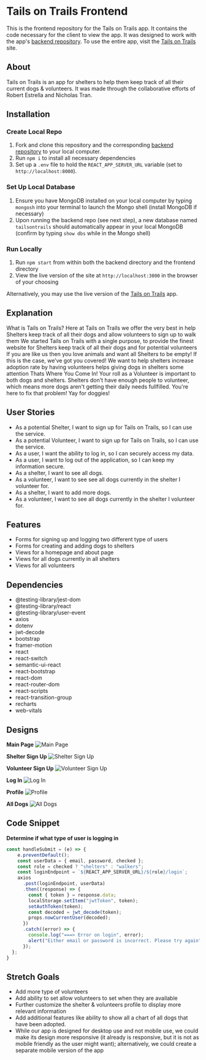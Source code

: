 # Tails on Trails Frontend

This is the frontend repository for the Tails on Trails app. It contains the code necessary for the client to view the app. It was designed to work with the app's [backend repository](https://github.com/Siegfer/tails-on-trails-backend). To use the entire app, visit the [Tails on Trails](https://tails-on-trails-front.herokuapp.com/) site.

## About

Tails on Trails is an app for shelters to help them keep track of all their current dogs & volunteers. It was made through the collaborative efforts of Robert Estrella and Nicholas Tran.

## Installation

### Create Local Repo

1. Fork and clone this repository and the corresponding [backend repository](https://github.com/Siegfer/tails-on-trails-backend) to your local computer.
2. Run `npm i` to install all necessary dependencies
3. Set up a `.env` file to hold the `REACT_APP_SERVER_URL` variable (set to `http://localhost:8000`).

### Set Up Local Database

1. Ensure you have MongoDB installed on your local computer by typing `mongosh` into your terminal to launch the Mongo shell (install MongoDB if necessary)
2. Upon running the backend repo (see next step), a new database named `tailsontrails` should automatically appear in your local MongoDB (confirm by typing `show dbs` while in the Mongo shell)

### Run Locally

1. Run `npm start` from within both the backend directory and the frontend directory
2. View the live version of the site at `http://localhost:3000` in the browser of your choosing

Alternatively, you may use the live version of the [Tails on Trails](https://tails-on-trails-front.herokuapp.com/) app.

## Explanation

What is Tails on Trails?
Here at Tails on Trails we offer the very best in help Shelters keep track of all their dogs and allow volunteers to sign up to walk them We started Tails on Trails with a single purpose, to provide the finest website for Shelters keep track of all their dogs and for potential volunteers If you are like us then you love animals and want all Shelters to be empty! If this is the case, we’ve got you covered! We want to help shelters increase adoption rate by having volunteers helps giving dogs in shelters some attention
Thats Where You Come In!
Your roll as a Volunteer is important to both dogs and shelters. Shelters don't have enough people to volunteer, which means more dogs aren't getting their daily needs fullfilled. You're here to fix that problem! Yay for doggies!

## User Stories

- As a potential Shelter, I want to sign up for Tails on Trails, so I can use the service.
- As a potential Volunteer, I want to sign up for Tails on Trails, so I can use the service.
- As a user, I want the ability to log in, so I can securely access my data.
- As a user, I want to log out of the application, so I can keep my information secure.
- As a shelter, I want to see all dogs.
- As a volunteer, I want to see see all dogs currently in the shelter I volunteer for.
- As a shelter, I want to add more dogs.
- As a volunteer, I want to see all dogs currently in the shelter I volunteer for.
## Features

- Forms for signing up and logging two different type of users
- Forms for creating and adding dogs to shelters
- Views for a homepage and about page
- Views for all dogs currently in all shelters
- Views for all volunteers 

## Dependencies

- @testing-library/jest-dom
- @testing-library/react
- @testing-library/user-event
- axios
- dotenv
- jwt-decode
- bootstrap
- framer-motion
- react
- react-switch
- semantic-ui-react
- react-bootstrap
- react-dom
- react-router-dom
- react-scripts
- react-transition-group
- recharts
- web-vitals
  

## Designs

**Main Page**
![Main Page](/public/img/Page1.png)

**Shelter Sign Up**
![Shelter Sign Up](/public/img/ShelterSignup.png)

**Volunteer Sign Up**
![Volunteer Sign Up](/public/img/VolunteerSignup.png)

**Log In**
![Log In](/public/img/Login.png)

**Profile**
![Profile]()

**All Dogs**
![All Dogs](/public/img/AllDogs.png)


## Code Snippet

**Determine if what type of user is logging in**
```javascript
const handleSubmit = (e) => {
    e.preventDefault();
    const userData = { email, password, checked };
    const role = checked ? "shelters" : "walkers";
    const loginEndpoint = `${REACT_APP_SERVER_URL}/${role}/login`;
    axios
      .post(loginEndpoint, userData)
      .then((response) => {
        const { token } = response.data;
        localStorage.setItem("jwtToken", token);
        setAuthToken(token);
        const decoded = jwt_decode(token);
        props.nowCurrentUser(decoded);
      })
      .catch((error) => {
        console.log("===> Error on login", error);
        alert("Either email or password is incorrect. Please try again");
      });
  };
}
```


## Stretch Goals

- Add more type of volunteers
- Add ability to set allow volunteers to set when they are available
- Further customize the shelter & volunteers profile to display more relevant information
- Add additional features like ability to show all a chart of all dogs that have been adopted.
- While our app is designed for desktop use and not mobile use, we could make its design more responsive (it already is responsive, but it is not as mobile friendly as the user might want); alternatively, we could create a separate mobile version of the app
